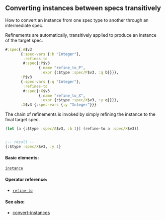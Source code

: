 <!---
  This markdown file was generated. Do not edit.
  -->

## Converting instances between specs transitively

How to convert an instance from one spec type to another through an intermediate spec.

Refinements are automatically, transitively applied to produce an instance of the target spec.

```clojure
#:spec{:A$v3
       {:spec-vars {:b "Integer"},
        :refines-to
        #:spec{:P$v3
               {:name "refine_to_P",
                :expr {:$type :spec/P$v3, :q b}}}},
       :P$v3
       {:spec-vars {:q "Integer"},
        :refines-to
        #:spec{:X$v3
               {:name "refine_to_X",
                :expr {:$type :spec/X$v3, :y q}}}},
       :X$v3 {:spec-vars {:y "Integer"}}}
```

The chain of refinements is invoked by simply refining the instance to the final target spec.

```clojure
(let [a {:$type :spec/A$v3, :b 1}] (refine-to a :spec/X$v3))


;-- result --
{:$type :spec/X$v3, :y 1}
```

#### Basic elements:

[`instance`](../halite-basic-syntax-reference.md#instance)

#### Operator reference:

* [`refine-to`](../halite-full-reference.md#refine-to)


#### See also:

* [convert-instances](convert-instances.md)


